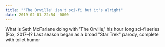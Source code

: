 ```yaml
---
title: "'The Orville' isn't sci-fi but it's alright"
date: 2019-02-01 22:54 -0800
---
```


What is Seth McFarlane doing with 'The Orville,' his hour long sci-fi series (Fox, 2017&ndash;)? Last season began as a broad "Star Trek" parody, complete with toilet humor  
